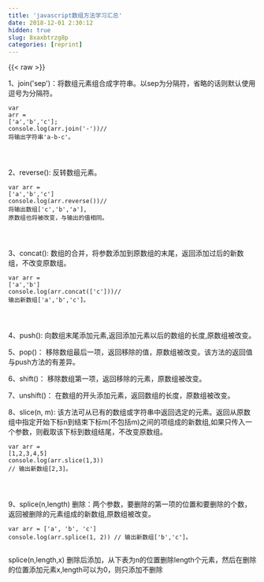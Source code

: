 ```yaml
---
title: 'javascript数组方法学习汇总' 
date: 2018-12-01 2:30:12
hidden: true
slug: 8xaxbtrzg8p
categories: [reprint]
---
```


{{< raw >}}

                    
<p>1、join('sep')：将数组元素组合成字符串。以sep为分隔符，省略的话则默认使用逗号为分隔符。</p>
<div class="widget-codetool" style="display:none;">
      <div class="widget-codetool--inner">
      <span class="selectCode code-tool" data-toggle="tooltip" data-placement="top" title="" data-original-title="全选"></span>
      <span type="button" class="copyCode code-tool" data-toggle="tooltip" data-placement="top" data-clipboard-text="var arr = ['a','b','c'];
console.log(arr.join('-'))// 将输出字符串'a-b-c'。
  
  " title="" data-original-title="复制"></span>
      <span type="button" class="saveToNote code-tool" data-toggle="tooltip" data-placement="top" title="" data-original-title="放进笔记"></span>
      </div>
      </div><pre class="hljs cs"><code><span class="hljs-keyword">var</span> arr = [<span class="hljs-string">'a'</span>,<span class="hljs-string">'b'</span>,<span class="hljs-string">'c'</span>];
console.log(arr.<span class="hljs-keyword">join</span>(<span class="hljs-string">'-'</span>))<span class="hljs-comment">// 将输出字符串'a-b-c'。</span>
  
  </code></pre>
<p>2、reverse(): 反转数组元素。</p>
<div class="widget-codetool" style="display:none;">
      <div class="widget-codetool--inner">
      <span class="selectCode code-tool" data-toggle="tooltip" data-placement="top" title="" data-original-title="全选"></span>
      <span type="button" class="copyCode code-tool" data-toggle="tooltip" data-placement="top" data-clipboard-text="var arr = ['a','b','c']
console.log(arr.reverse())// 将输出数组['c','b','a'], 原数组也将被改变，与输出的值相同。
  
  " title="" data-original-title="复制"></span>
      <span type="button" class="saveToNote code-tool" data-toggle="tooltip" data-placement="top" title="" data-original-title="放进笔记"></span>
      </div>
      </div><pre class="hljs prolog"><code>var arr = [<span class="hljs-string">'a'</span>,<span class="hljs-string">'b'</span>,<span class="hljs-string">'c'</span>]
console.log(arr.reverse())// 将输出数组[<span class="hljs-string">'c'</span>,<span class="hljs-string">'b'</span>,<span class="hljs-string">'a'</span>], 原数组也将被改变，与输出的值相同。
  
  </code></pre>
<p>3、concat(): 数组的合并，将参数添加到原数组的末尾，返回添加过后的新数组，不改变原数组。</p>
<div class="widget-codetool" style="display:none;">
      <div class="widget-codetool--inner">
      <span class="selectCode code-tool" data-toggle="tooltip" data-placement="top" title="" data-original-title="全选"></span>
      <span type="button" class="copyCode code-tool" data-toggle="tooltip" data-placement="top" data-clipboard-text="var arr = ['a','b']
console.log(arr.concat(['c']))// 输出新数组['a','b','c']。
  
  " title="" data-original-title="复制"></span>
      <span type="button" class="saveToNote code-tool" data-toggle="tooltip" data-placement="top" title="" data-original-title="放进笔记"></span>
      </div>
      </div><pre class="hljs prolog"><code>var arr = [<span class="hljs-string">'a'</span>,<span class="hljs-string">'b'</span>]
console.log(arr.concat([<span class="hljs-string">'c'</span>]))// 输出新数组[<span class="hljs-string">'a'</span>,<span class="hljs-string">'b'</span>,<span class="hljs-string">'c'</span>]。
  
  </code></pre>
<p>4、push(): 向数组末尾添加元素,返回添加元素以后的数组的长度,原数组被改变。</p>
<p>5、pop()： 移除数组最后一项，返回移除的值，原数组被改变。该方法的返回值与push方法的有差异。</p>
<p>6、shift()： 移除数组第一项，返回移除的元素，原数组被改变。</p>
<p>7、unshift()： 在数组的开头添加元素，返回数组的长度，原数组被改变。</p>
<p>8、slice(n, m): 该方法可从已有的数组或字符串中返回选定的元素。返回从原数组中指定开始下标n到结束下标m(不包括m)之间的项组成的新数组,如果只传入一个参数，则截取该下标到数组结尾，不改变原数组。</p>
<div class="widget-codetool" style="display:none;">
      <div class="widget-codetool--inner">
      <span class="selectCode code-tool" data-toggle="tooltip" data-placement="top" title="" data-original-title="全选"></span>
      <span type="button" class="copyCode code-tool" data-toggle="tooltip" data-placement="top" data-clipboard-text="var arr = [1,2,3,4,5]
console.log(arr.slice(1,3)) // 输出新数组[2,3]。
  
  " title="" data-original-title="复制"></span>
      <span type="button" class="saveToNote code-tool" data-toggle="tooltip" data-placement="top" title="" data-original-title="放进笔记"></span>
      </div>
      </div><pre class="hljs lsl"><code>var arr = [<span class="hljs-number">1</span>,<span class="hljs-number">2</span>,<span class="hljs-number">3</span>,<span class="hljs-number">4</span>,<span class="hljs-number">5</span>]
console.log(arr.slice(<span class="hljs-number">1</span>,<span class="hljs-number">3</span>)) <span class="hljs-comment">// 输出新数组[2,3]。</span>
  
  </code></pre>
<p>9、splice(n,length) 删除：两个参数，要删除的第一项的位置和要删除的个数，返回被删除的元素组成的新数组,原数组被改变。</p>
<div class="widget-codetool" style="display:none;">
      <div class="widget-codetool--inner">
      <span class="selectCode code-tool" data-toggle="tooltip" data-placement="top" title="" data-original-title="全选"></span>
      <span type="button" class="copyCode code-tool" data-toggle="tooltip" data-placement="top" data-clipboard-text="var arr = ['a', 'b', 'c']
console.log(arr.splice(1, 2)) // 输出新数组['b','c']。
  " title="" data-original-title="复制"></span>
      <span type="button" class="saveToNote code-tool" data-toggle="tooltip" data-placement="top" title="" data-original-title="放进笔记"></span>
      </div>
      </div><pre class="hljs prolog"><code>var arr = [<span class="hljs-string">'a'</span>, <span class="hljs-string">'b'</span>, <span class="hljs-string">'c'</span>]
console.log(arr.splice(<span class="hljs-number">1</span>, <span class="hljs-number">2</span>)) // 输出新数组[<span class="hljs-string">'b'</span>,<span class="hljs-string">'c'</span>]。
  </code></pre>
<p>splice(n,length,x) 删除后添加，从下表为n的位置删除length个元素，然后在删除的位置添加元素x,length可以为0，则只添加不删除</p>
<div class="widget-codetool" style="display:none;">
      <div class="widget-codetool--inner">
      <span class="selectCode code-tool" data-toggle="tooltip" data-placement="top" title="" data-original-title="全选"></span>
      <span type="button" class="copyCode code-tool" data-toggle="tooltip" data-placement="top" data-clipboard-text="arr.splice(1,2,'d')  // 原数组变为['a','d']。
    
    " title="" data-original-title="复制"></span>
      <span type="button" class="saveToNote code-tool" data-toggle="tooltip" data-placement="top" title="" data-original-title="放进笔记"></span>
      </div>
      </div><pre class="hljs awk"><code>arr.splice(<span class="hljs-number">1</span>,<span class="hljs-number">2</span>,<span class="hljs-string">'d'</span>)  <span class="hljs-regexp">//</span> 原数组变为[<span class="hljs-string">'a'</span>,<span class="hljs-string">'d'</span>]。
    
    </code></pre>
<p>10、indexOf(item, [m]):  查找目标元素item在数组当中的下标,m代表从什么位置开始查找，可省略。返回被查找元素的下标,如不存在，则返回-1。lastIndexOf(n,[m]) 从数组的末尾开始向前查找</p>
<div class="widget-codetool" style="display:none;">
      <div class="widget-codetool--inner">
      <span class="selectCode code-tool" data-toggle="tooltip" data-placement="top" title="" data-original-title="全选"></span>
      <span type="button" class="copyCode code-tool" data-toggle="tooltip" data-placement="top" data-clipboard-text="var arr = ['a','b','c']
console.log(arr.indexOf('b')) // 输出1
console.log(arr.indexOf('f')) // 输出-1
  
  " title="" data-original-title="复制"></span>
      <span type="button" class="saveToNote code-tool" data-toggle="tooltip" data-placement="top" title="" data-original-title="放进笔记"></span>
      </div>
      </div><pre class="hljs javascript"><code><span class="hljs-keyword">var</span> arr = [<span class="hljs-string">'a'</span>,<span class="hljs-string">'b'</span>,<span class="hljs-string">'c'</span>]
<span class="hljs-built_in">console</span>.log(arr.indexOf(<span class="hljs-string">'b'</span>)) <span class="hljs-comment">// 输出1</span>
<span class="hljs-built_in">console</span>.log(arr.indexOf(<span class="hljs-string">'f'</span>)) <span class="hljs-comment">// 输出-1</span>
  
  </code></pre>
<p>11、forEach(function(value,index,arr){}): 对数组进行遍历循环，对数组中的每一项运行给定的函数。这个方法没有返回值。参数分别为遍历的数组内容(value)，对应内容的下标(index)，原数组(arr)。</p>
<div class="widget-codetool" style="display:none;">
      <div class="widget-codetool--inner">
      <span class="selectCode code-tool" data-toggle="tooltip" data-placement="top" title="" data-original-title="全选"></span>
      <span type="button" class="copyCode code-tool" data-toggle="tooltip" data-placement="top" data-clipboard-text="var arr = ['a','b','c']
arr.forEach(function(value, index){
   console.log(value +'===>'+ index)
})
// 输出 a===>0, b===>1, c===>2
                
                " title="" data-original-title="复制"></span>
      <span type="button" class="saveToNote code-tool" data-toggle="tooltip" data-placement="top" title="" data-original-title="放进笔记"></span>
      </div>
      </div><pre class="hljs javascript"><code><span class="hljs-keyword">var</span> arr = [<span class="hljs-string">'a'</span>,<span class="hljs-string">'b'</span>,<span class="hljs-string">'c'</span>]
arr.forEach(<span class="hljs-function"><span class="hljs-keyword">function</span>(<span class="hljs-params">value, index</span>)</span>{
   <span class="hljs-built_in">console</span>.log(value +<span class="hljs-string">'===&gt;'</span>+ index)
})
<span class="hljs-comment">// 输出 a===&gt;0, b===&gt;1, c===&gt;2</span>
                
                </code></pre>
<p>12、map(function(value,index,arr){}): 对数组中的每一项运行给定的函数，返回每次函数调用的结果组成的新数组。</p>
<div class="widget-codetool" style="display:none;">
      <div class="widget-codetool--inner">
      <span class="selectCode code-tool" data-toggle="tooltip" data-placement="top" title="" data-original-title="全选"></span>
      <span type="button" class="copyCode code-tool" data-toggle="tooltip" data-placement="top" data-clipboard-text="var arr = [1, 2, 3];
var resultArr = arr.map(function (value, index, arr) {
   return value * value;
})
console.log(resultArr) // 输出新数组[1,4,9]
                
                " title="" data-original-title="复制"></span>
      <span type="button" class="saveToNote code-tool" data-toggle="tooltip" data-placement="top" title="" data-original-title="放进笔记"></span>
      </div>
      </div><pre class="hljs fortran"><code>var arr = [<span class="hljs-number">1</span>, <span class="hljs-number">2</span>, <span class="hljs-number">3</span>];
var resultArr = arr.map(<span class="hljs-function"><span class="hljs-keyword">function</span></span> (<span class="hljs-keyword">value</span>, <span class="hljs-built_in">index</span>, arr) {
   <span class="hljs-keyword">return</span> <span class="hljs-keyword">value</span> * <span class="hljs-keyword">value</span>;
})
console.<span class="hljs-built_in">log</span>(resultArr) // 输出新数组[<span class="hljs-number">1</span>,<span class="hljs-number">4</span>,<span class="hljs-number">9</span>]
                
                </code></pre>
<p>13、filter(function(value,index,arr){}): 过滤功能,数组中的每一项运行给定的函数，返回满足过滤条件的元素组成的新数组。</p>
<div class="widget-codetool" style="display:none;">
      <div class="widget-codetool--inner">
      <span class="selectCode code-tool" data-toggle="tooltip" data-placement="top" title="" data-original-title="全选"></span>
      <span type="button" class="copyCode code-tool" data-toggle="tooltip" data-placement="top" data-clipboard-text="var arr = [1,2,3,4,5,6]
var resultArr = arr.filter(function(value,index,arr){
   return value % 2 === 0            
})
console.log(resultArr) // 将输出新数组[2,4,6]
                
                " title="" data-original-title="复制"></span>
      <span type="button" class="saveToNote code-tool" data-toggle="tooltip" data-placement="top" title="" data-original-title="放进笔记"></span>
      </div>
      </div><pre class="hljs lsl"><code>var arr = [<span class="hljs-number">1</span>,<span class="hljs-number">2</span>,<span class="hljs-number">3</span>,<span class="hljs-number">4</span>,<span class="hljs-number">5</span>,<span class="hljs-number">6</span>]
var resultArr = arr.filter(function(value,index,arr){
   return value % <span class="hljs-number">2</span> === <span class="hljs-number">0</span>            
})
console.log(resultArr) <span class="hljs-comment">// 将输出新数组[2,4,6]</span>
                
                </code></pre>
<p>14、every(function(value,index,arr){})：判断数组中的每一项是否都满足条件，都满足返回true，此方法相较于之前的几个方法，返回值有差异，是一个布尔值。</p>
<div class="widget-codetool" style="display:none;">
      <div class="widget-codetool--inner">
      <span class="selectCode code-tool" data-toggle="tooltip" data-placement="top" title="" data-original-title="全选"></span>
      <span type="button" class="copyCode code-tool" data-toggle="tooltip" data-placement="top" data-clipboard-text="var arr = [1, 2, 3, 4, 5, 6];
var flag = arr.every(function (value, index, arr) {
   return value < 10;
})
console.log(flag) // 输出 true。数组中的所有元素都小于10
                
                " title="" data-original-title="复制"></span>
      <span type="button" class="saveToNote code-tool" data-toggle="tooltip" data-placement="top" title="" data-original-title="放进笔记"></span>
      </div>
      </div><pre class="hljs javascript"><code><span class="hljs-keyword">var</span> arr = [<span class="hljs-number">1</span>, <span class="hljs-number">2</span>, <span class="hljs-number">3</span>, <span class="hljs-number">4</span>, <span class="hljs-number">5</span>, <span class="hljs-number">6</span>];
<span class="hljs-keyword">var</span> flag = arr.every(<span class="hljs-function"><span class="hljs-keyword">function</span> (<span class="hljs-params">value, index, arr</span>) </span>{
   <span class="hljs-keyword">return</span> value &lt; <span class="hljs-number">10</span>;
})
<span class="hljs-built_in">console</span>.log(flag) <span class="hljs-comment">// 输出 true。数组中的所有元素都小于10</span>
                
                </code></pre>
<p>15、some(function(value,index,arr){})：判断数组中是否存在满足条件的项，只要有一项满足条件，就会返回true。</p>
<p>16、find(function(value,index,arr){})：用于找出第一个符合条件的数组成员，并返回该元素。</p>
<div class="widget-codetool" style="display:none;">
      <div class="widget-codetool--inner">
      <span class="selectCode code-tool" data-toggle="tooltip" data-placement="top" title="" data-original-title="全选"></span>
      <span type="button" class="copyCode code-tool" data-toggle="tooltip" data-placement="top" data-clipboard-text="var arr = [1,2,4,5,3,6,7]
var num = arr.find(function(value,index.arr){
  return value > 2           
})
console.log(num) // 将输出4。4 为数组中满足条件的第一个元素，后面的元素将不会在进行遍历筛选。
                
                " title="" data-original-title="复制"></span>
      <span type="button" class="saveToNote code-tool" data-toggle="tooltip" data-placement="top" title="" data-original-title="放进笔记"></span>
      </div>
      </div><pre class="hljs lsl"><code>var arr = [<span class="hljs-number">1</span>,<span class="hljs-number">2</span>,<span class="hljs-number">4</span>,<span class="hljs-number">5</span>,<span class="hljs-number">3</span>,<span class="hljs-number">6</span>,<span class="hljs-number">7</span>]
var num = arr.find(function(value,index.arr){
  return value &gt; <span class="hljs-number">2</span>           
})
console.log(num) <span class="hljs-comment">// 将输出4。4 为数组中满足条件的第一个元素，后面的元素将不会在进行遍历筛选。</span>
                
                </code></pre>
<p>17、findIndex(function(value,index,arr){})：返回第一个符合条件的数组成员的位置。也就是满足条件的那个成员的index值</p>
<p>18、Array.from()：该方法用于将类似数组的对象和可遍历的对象转化为真正的数组。</p>
<div class="widget-codetool" style="display:none;">
      <div class="widget-codetool--inner">
      <span class="selectCode code-tool" data-toggle="tooltip" data-placement="top" title="" data-original-title="全选"></span>
      <span type="button" class="copyCode code-tool" data-toggle="tooltip" data-placement="top" data-clipboard-text="var obj = {
   '0': 'a',
   '1': 'b',
   '2': 'c',
   length: 3             
}
console.log(Array.from(obj)) // 输出数组 ['a','b','c']
                
                " title="" data-original-title="复制"></span>
      <span type="button" class="saveToNote code-tool" data-toggle="tooltip" data-placement="top" title="" data-original-title="放进笔记"></span>
      </div>
      </div><pre class="hljs coffeescript"><code>var obj = {
   <span class="hljs-string">'0'</span>: <span class="hljs-string">'a'</span>,
   <span class="hljs-string">'1'</span>: <span class="hljs-string">'b'</span>,
   <span class="hljs-string">'2'</span>: <span class="hljs-string">'c'</span>,
   length: <span class="hljs-number">3</span>             
}
<span class="hljs-built_in">console</span>.log(Array.<span class="hljs-keyword">from</span>(obj)) <span class="hljs-regexp">//</span> 输出数组 [<span class="hljs-string">'a'</span>,<span class="hljs-string">'b'</span>,<span class="hljs-string">'c'</span>]
                
                </code></pre>
<p>19、Array.of()：用于将一组值转化为数组</p>
<div class="widget-codetool" style="display:none;">
      <div class="widget-codetool--inner">
      <span class="selectCode code-tool" data-toggle="tooltip" data-placement="top" title="" data-original-title="全选"></span>
      <span type="button" class="copyCode code-tool" data-toggle="tooltip" data-placement="top" data-clipboard-text="console.log(Array.of(1,2,3,4,5)) //输出数组[1,2,3,4,5]
                
                " title="" data-original-title="复制"></span>
      <span type="button" class="saveToNote code-tool" data-toggle="tooltip" data-placement="top" title="" data-original-title="放进笔记"></span>
      </div>
      </div><pre class="hljs lsl"><code>console.log(Array.of(<span class="hljs-number">1</span>,<span class="hljs-number">2</span>,<span class="hljs-number">3</span>,<span class="hljs-number">4</span>,<span class="hljs-number">5</span>)) <span class="hljs-comment">//输出数组[1,2,3,4,5]</span>
                
                </code></pre>
<p>20、includes()：返回一个布尔值，表示某个数组中是否包含给定的值。</p>
<div class="widget-codetool" style="display:none;">
      <div class="widget-codetool--inner">
      <span class="selectCode code-tool" data-toggle="tooltip" data-placement="top" title="" data-original-title="全选"></span>
      <span type="button" class="copyCode code-tool" data-toggle="tooltip" data-placement="top" data-clipboard-text="var arr = ['a','b','c']
console.log(arr.includes('a')) //输出 true
console.log(arr.includes('d')) //输出 false" title="" data-original-title="复制"></span>
      <span type="button" class="saveToNote code-tool" data-toggle="tooltip" data-placement="top" title="" data-original-title="放进笔记"></span>
      </div>
      </div><pre class="hljs javascript"><code><span class="hljs-keyword">var</span> arr = [<span class="hljs-string">'a'</span>,<span class="hljs-string">'b'</span>,<span class="hljs-string">'c'</span>]
<span class="hljs-built_in">console</span>.log(arr.includes(<span class="hljs-string">'a'</span>)) <span class="hljs-comment">//输出 true</span>
<span class="hljs-built_in">console</span>.log(arr.includes(<span class="hljs-string">'d'</span>)) <span class="hljs-comment">//输出 false</span></code></pre>

                
{{< /raw >}}

# 版权声明
本文资源来源互联网，仅供学习研究使用，版权归该资源的合法拥有者所有，

本文仅用于学习、研究和交流目的。转载请注明出处、完整链接以及原作者。

原作者若认为本站侵犯了您的版权，请联系我们，我们会立即删除！

## 原文标题
javascript数组方法学习汇总

## 原文链接
[https://segmentfault.com/a/1190000014789033](https://segmentfault.com/a/1190000014789033)

